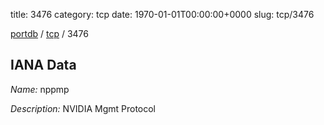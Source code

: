 title: 3476
category: tcp
date: 1970-01-01T00:00:00+0000
slug: tcp/3476

[portdb](/) / [tcp](/category/tcp.html) / 3476


## IANA Data

_Name:_ nppmp

_Description:_ NVIDIA Mgmt Protocol

